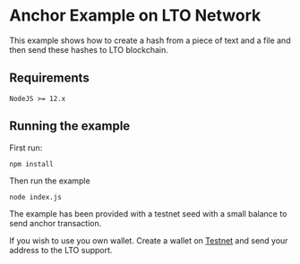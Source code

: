 Anchor Example on LTO Network
=============================

This example shows how to create a hash from a piece of text and a file and then send these hashes to LTO blockchain.

## Requirements

`NodeJS >= 12.x`

## Running the example

First run:

`npm install`

Then run the example

`node index.js`

The example has been provided with a testnet seed with a small balance to send anchor transaction.

If you wish to use you own wallet. Create a wallet on [Testnet](https://testnet-wallet.ltonetwork.com/) and send your address to the LTO support.
